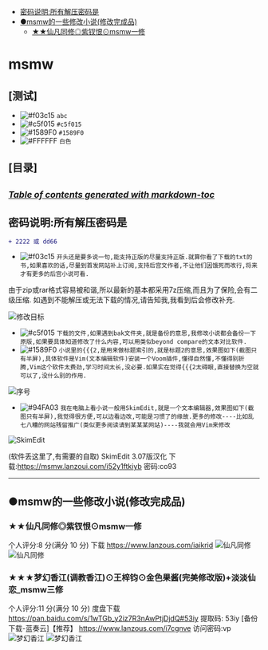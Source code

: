 - [密码说明:所有解压密码是](#------------)
- [●msmw的一些修改小说(修改完成品)](#-msmw--------------)
  * [★★仙凡同修◎紫钗恨⊙msmw一修](#-----------msmw--)
# msmw
## [测试]
- ![#f03c15](https://placehold.it/15/f03c15/000000?text=+) `abc` 
- ![#c5f015](https://placehold.it/15/c5f015/000000?text=+) `#c5f015` 
- ![#1589F0](https://placehold.it/15/1589F0/000000?text=+) `#1589F0` 
- ![#FFFFFF](https://placehold.it/15/FFFFFF/000000?text=+) `白色` 


## [目录]

<small><i><a href='http://ecotrust-canada.github.io/markdown-toc/'>Table of contents generated with markdown-toc</a></i></small>
----------

## 密码说明:所有解压密码是
```diff
+ 2222 或 dd66
```
- ![#f03c15](https://placehold.it/15/f03c15/000000?text=+) `开头还是要多说一句,能支持正版的尽量支持正版.就算你看了下载的txt的书,如果喜欢的话,尽量到首发网站补上订阅,支持后宫文作者,不让他们因饿死而改行,将来才有更多的后宫小说可看.`

由于zip或rar格式容易被和谐,所以最新的基本都采用7z压缩,而且为了保险,会有二级压缩.
如遇到不能解压或无法下载的情况,请告知我,我看到后会修改补充.

![修改目标](https://github.com/shssaber/msmw/raw/master/jt/xgmb.jpg "修改目标")

- ![#c5f015](https://placehold.it/15/c5f015/000000?text=+) `下载的文件,如果遇到bak文件夹,就是备份的意思,我修改小说都会备份一下原版,如果要具体知道修改了什么内容,可以用类似beyond compare的文本对比软件.`
- ![#1589F0](https://placehold.it/15/1589F0/000000?text=+) `小说里的{{{2,是用来做标题索引的,就是标题2的意思,效果图如下(截图只有半屏),具体软件是Vim(文本编辑软件)安装一个Voom插件,懂得自然懂,不懂得别折腾,Vim这个软件太费劲,学习时间太长,没必要.如果实在觉得{{{2太碍眼,直接替换为空就可以了,没什么别的作用.`

![序号](https://github.com/shssaber/msmw/raw/master/jt/xh.jpg "序号")

- ![#94FA03](https://placehold.it/15/94FA03/000000?text=+) `我在电脑上看小说一般用SkimEdit,就是一个文本编辑器,效果图如下(截图只有半屏),我觉得很方便,可以边看边改,可能是习惯了的缘故.更多的修改----比如乱七八糟的网站残留推广(类似更多阅读请到某某某网站)----我就会用Vim来修改`

![SkimEdit](https://github.com/shssaber/msmw/raw/master/jt/skim.jpg "SkimEdit")

(软件丢这里了,有需要的自取)
SkimEdit 3.07版汉化
下载:https://msmw.lanzoui.com/i52y1ftkiyb 密码:co93

----------

## ●msmw的一些修改小说(修改完成品)

### ★★仙凡同修◎紫钗恨⊙msmw一修
个人评分:8 分(满分 10 分)
下载 https://www.lanzous.com/iaikrid
![仙凡同修](https://github.com/shssaber/msmw/raw/master/xs/xftx.jpg "仙凡同修")
![仙凡同修](https://github.com/shssaber/msmw/raw/master/xs/xftx1.jpg "仙凡同修")

### ★★★梦幻香江(调教香江)⊙王梓钧⊙金色果酱(完美修改版)+淡淡仙恋_msmw三修
个人评分:11 分(满分 10 分)
度盘下载 
https://pan.baidu.com/s/1wTGb_y2iz7R3nAwPtjDjdQ#53iy 提取码: 53iy
[备份下载-蓝奏云]【推荐】
https://www.lanzous.com/i7cgnve
访问密码:vp
![梦幻香江](https://github.com/shssaber/msmw/raw/master/xs/mhxj.jpg "梦幻香江")
![梦幻香江](https://github.com/shssaber/msmw/raw/master/xs/mhxj1.jpg "梦幻香江")
